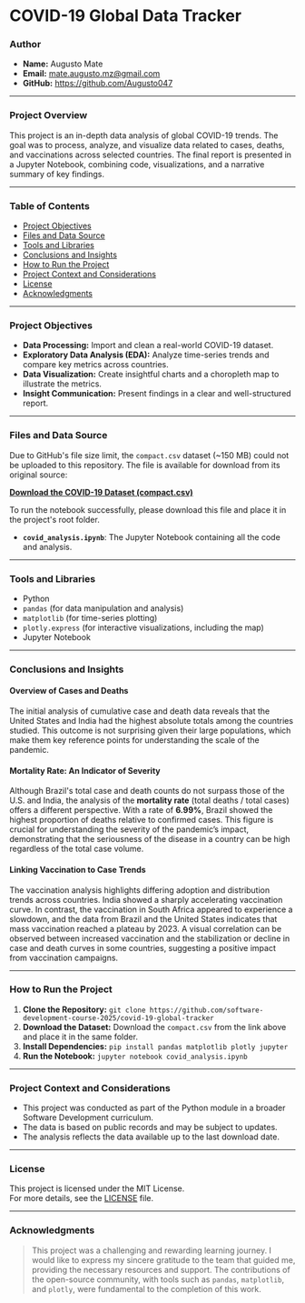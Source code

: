 # COVID-19 Global Data Tracker

### Author
- **Name:** Augusto Mate
- **Email:** mate.augusto.mz@gmail.com
- **GitHub:** https://github.com/Augusto047

---

### Project Overview

This project is an in-depth data analysis of global COVID-19 trends. The goal was to process, analyze, and visualize data related to cases, deaths, and vaccinations across selected countries. The final report is presented in a Jupyter Notebook, combining code, visualizations, and a narrative summary of key findings.

---

### Table of Contents
- [Project Objectives](#project-objectives)
- [Files and Data Source](#files-and-data-source)
- [Tools and Libraries](#tools-and-libraries)
- [Conclusions and Insights](#conclusions-and-insights)
- [How to Run the Project](#how-to-run-the-project)
- [Project Context and Considerations](#project-context-and-considerations)
- [License](#license)
- [Acknowledgments](#acknowledgments)

---

### Project Objectives

- **Data Processing:** Import and clean a real-world COVID-19 dataset.
- **Exploratory Data Analysis (EDA):** Analyze time-series trends and compare key metrics across countries.
- **Data Visualization:** Create insightful charts and a choropleth map to illustrate the metrics.
- **Insight Communication:** Present findings in a clear and well-structured report.

---

### Files and Data Source

Due to GitHub's file size limit, the `compact.csv` dataset (~150 MB) could not be uploaded to this repository. The file is available for download from its original source:

**[Download the COVID-19 Dataset (compact.csv)](https://catalog.ourworldindata.org/garden/covid/latest/compact/compact.csv)**

To run the notebook successfully, please download this file and place it in the project's root folder.

- **`covid_analysis.ipynb`**: The Jupyter Notebook containing all the code and analysis.

---

### Tools and Libraries

-   Python
-   `pandas` (for data manipulation and analysis)
-   `matplotlib` (for time-series plotting)
-   `plotly.express` (for interactive visualizations, including the map)
-   Jupyter Notebook

---

### Conclusions and Insights

#### Overview of Cases and Deaths

The initial analysis of cumulative case and death data reveals that the United States and India had the highest absolute totals among the countries studied. This outcome is not surprising given their large populations, which make them key reference points for understanding the scale of the pandemic.

#### Mortality Rate: An Indicator of Severity

Although Brazil's total case and death counts do not surpass those of the U.S. and India, the analysis of the **mortality rate** (total deaths / total cases) offers a different perspective. With a rate of **6.99%**, Brazil showed the highest proportion of deaths relative to confirmed cases. This figure is crucial for understanding the severity of the pandemic’s impact, demonstrating that the seriousness of the disease in a country can be high regardless of the total case volume.

#### Linking Vaccination to Case Trends

The vaccination analysis highlights differing adoption and distribution trends across countries. India showed a sharply accelerating vaccination curve. In contrast, the vaccination in South Africa appeared to experience a slowdown, and the data from Brazil and the United States indicates that mass vaccination reached a plateau by 2023. A visual correlation can be observed between increased vaccination and the stabilization or decline in case and death curves in some countries, suggesting a positive impact from vaccination campaigns.

---

### How to Run the Project

1.  **Clone the Repository:** `git clone https://github.com/software-development-course-2025/covid-19-global-tracker`
2.  **Download the Dataset:** Download the `compact.csv` from the link above and place it in the same folder.
3.  **Install Dependencies:** `pip install pandas matplotlib plotly jupyter`
4.  **Run the Notebook:** `jupyter notebook covid_analysis.ipynb`

---

### Project Context and Considerations

* This project was conducted as part of the Python module in a broader Software Development curriculum. 
* The data is based on public records and may be subject to updates. 
* The analysis reflects the data available up to the last download date.

---

### License

This project is licensed under the MIT License.  
For more details, see the [LICENSE](LICENSE) file.

---

### Acknowledgments

> This project was a challenging and rewarding learning journey. I would like to express my sincere gratitude to the team that guided me, providing the necessary resources and support. The contributions of the open-source community, with tools such as `pandas`, `matplotlib`, and `plotly`, were fundamental to the completion of this work.
